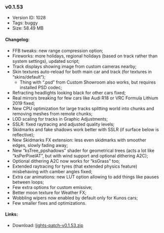 ### v0.1.53

*   Version ID: 1028
*   Tags: buggy
*   Size: 58.49 MB

#### Changelog:

*   FFB tweaks: new range compression option;
*   Fireworks: more holidays, regional holidays (based on track rather than system settings), updated script;
*   Track displays showing image from custom cameras nearby;
*   Skin textures auto-reload for both main car and track (for textures in “skins/default”);
    *   Thing with “.psd” from Custom Showroom also works, but requires installed PSD codec;
*   Refracting headlights looking black for other cars fixed;
*   Real mirrors breaking for few cars like Audi R18 or VRC Formula Lithium 2019 fixed;
*   New CPU optimization for large tracks splitting world into chunks and removing meshes from remote chunks;
*   LOD scaling for tracks in Graphic Adjustments;
*   SSLR: fixed raytracing and adjusted quality levels;
*   Skidmarks and fake shadows work better with SSLR (if surface below is reflective);
*   New Skidmarks FX extension: less even skidmarks with smoother edges, slowly fading away;
*   New “ksTree_ppshadows” shader for geometrical trees (acts a lot like “ksPerPixelAT”, but with wind support and optional dithering A2C);
*   Optional dithering A2C now works for “ksGrass” too;
*   Extended raytracing for tyres (that extended physics feature) misbehaving with camber angles fixed;
*   Extra car animations: new LUT option allowing to add things like pauses between loops;
*   Few extra options for custom emissive;
*   Better moon texture for Weather FX;
*   Wobbling wipers now enabled by default only for Kunos cars;
*   Few smaller fixes and optimizations.

#### Links:

*   Download: [lights-patch-v0.1.53.zip](?get=0.1.53)
